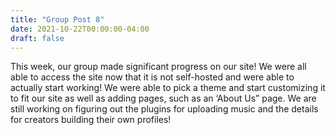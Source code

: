 ```yaml
---
title: "Group Post 8"
date: 2021-10-22T00:00:00-04:00
draft: false
---
```


This week, our group made significant progress on our site! We were all able to access the site now that it is not self-hosted and were able to actually start working! We were able to pick a theme and start customizing it to fit our site as well as adding pages, such as an ‘About Us” page. We are still working on figuring out the plugins for uploading music and the details for creators building their own profiles! 
